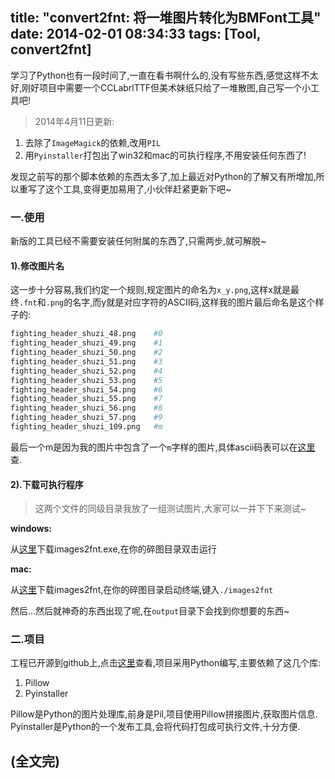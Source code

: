 title: "convert2fnt: 将一堆图片转化为BMFont工具"
date: 2014-02-01 08:34:33
tags: [Tool, convert2fnt]
---

学习了Python也有一段时间了,一直在看书啊什么的,没有写些东西,感觉这样不太好,刚好项目中需要一个CCLabrlTTF但美术妹纸只给了一堆散图,自己写一个小工具吧!
<!--more-->

>2014年4月11日更新:
1. 去除了``ImageMagick``的依赖,改用``PIL``
2. 用``Pyinstaller``打包出了win32和mac的可执行程序,不用安装任何东西了!

发现之前写的那个脚本依赖的东西太多了,加上最近对Python的了解又有所增加,所以重写了这个工具,变得更加易用了,小伙伴赶紧更新下吧~

### 一.使用
新版的工具已经不需要安装任何附属的东西了,只需两步,就可解脱~

#### 1).修改图片名
这一步十分容易,我们约定一个规则,规定图片的命名为`x_y.png`,这样x就是最终`.fnt`和`.png`的名字,而y就是对应字符的ASCII码,这样我的图片最后命名是这个样子的:

```python
fighting_header_shuzi_48.png 	#0
fighting_header_shuzi_49.png 	#1
fighting_header_shuzi_50.png 	#2
fighting_header_shuzi_51.png 	#3
fighting_header_shuzi_52.png 	#4
fighting_header_shuzi_53.png 	#5
fighting_header_shuzi_54.png 	#6
fighting_header_shuzi_55.png 	#7
fighting_header_shuzi_56.png 	#8
fighting_header_shuzi_57.png 	#9
fighting_header_shuzi_109.png 	#m
```
最后一个m是因为我的图片中包含了一个`m`字样的图片,具体ascii码表可以在[这里][3]查.


#### 2).下载可执行程序

> 这两个文件的同级目录我放了一组测试图片,大家可以一并下下来测试~

**windows:**

从[这里][1]下载images2fnt.exe,在你的碎图目录双击运行

**mac:**

从[这里][2]下载images2fnt,在你的碎图目录启动终端,键入``./images2fnt``


然后...然后就神奇的东西出现了呢,在`output`目录下会找到你想要的东西~


### 二.项目
工程已开源到github上,点击[这里][4]查看,项目采用Python编写,主要依赖了这几个库:
1. Pillow
2. Pyinstaller

Pillow是Python的图片处理库,前身是Pil,项目使用Pillow拼接图片,获取图片信息.
Pyinstaller是Python的一个发布工具,会将代码打包成可执行文件,十分方便.



[1]:https://github.com/justbilt/fnt_convert/blob/master/bin/win32
[2]:https://github.com/justbilt/fnt_convert/blob/master/bin/mac
[3]:http://www.weste.net/tools/ASCII.asp
[4]:https://github.com/justbilt/fnt_convert



## (全文完)